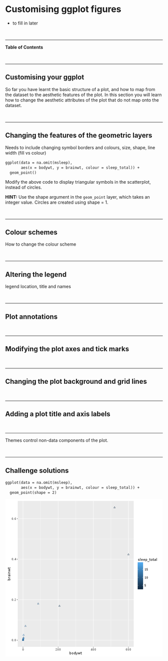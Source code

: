 


# Customising ggplot figures
 
<!--sec data-title="Learning Objectives" data-id="obj" data-show=true data-collapse=false ces-->

* to fill in later

<!--endsec-->

<br>

---

**Table of Contents**

<!-- toc -->

<br>

---

## Customising your ggplot

So far you have learnt the basic structure of a plot, and how to map from the dataset to the aesthetic features of the plot. In this section you will learn how to change the aesthetic attributes of the plot that do not map onto the dataset.

<br>

---

## Changing the features of the geometric layers

Needs to include changing symbol borders and colours, size, shape, 
line width (fill vs colour)

<!--sec data-title="Challenge 1" data-id="ch1" data-show=true data-collapse=false ces-->


~~~sourcecode
ggplot(data = na.omit(msleep), 
       aes(x = bodywt, y = brainwt, colour = sleep_total)) +
  geom_point()
~~~

Modify the above code to display triangular symbols in the scatterplot, instead of circles.

**HINT:** Use the shape argument in the `geom_point` layer, which takes an integer value. Circles are created using shape = 1. 

<!--endsec-->

<br>

---

## Colour schemes

How to change the colour scheme

<br>

---

## Altering the legend

legend location, title and names

<br>

---

## Plot annotations

<br>

---

## Modifying the plot axes and tick marks

<br>

---

## Changing the plot background and grid lines

<br>

---

## Adding a plot title and axis labels

<br>

---
Themes control non-data components of the plot.

<br>

---

## Challenge solutions

<!--sec data-title="Solution to Challenge 1" data-id="ch1sol" data-show=true data-collapse=true ces-->


~~~sourcecode
ggplot(data = na.omit(msleep), 
       aes(x = bodywt, y = brainwt, colour = sleep_total)) +
  geom_point(shape = 2)
~~~

<img src="images/custom-unnamed-chunk-3-1.png" title="plot of chunk unnamed-chunk-3" alt="plot of chunk unnamed-chunk-3" style="display: block; margin: auto;" />

<!--endsec-->
